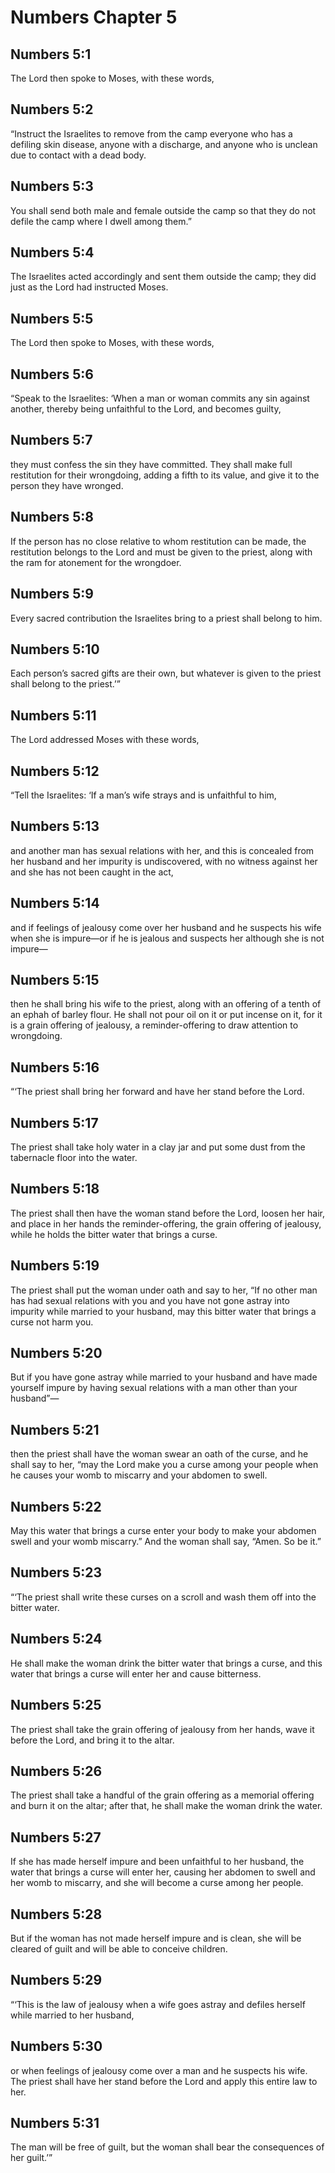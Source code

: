# Numbers Chapter 5

## Numbers 5:1

The Lord then spoke to Moses, with these words,

## Numbers 5:2

“Instruct the Israelites to remove from the camp everyone who has a defiling skin disease, anyone with a discharge, and anyone who is unclean due to contact with a dead body.

## Numbers 5:3

You shall send both male and female outside the camp so that they do not defile the camp where I dwell among them.”

## Numbers 5:4

The Israelites acted accordingly and sent them outside the camp; they did just as the Lord had instructed Moses.

## Numbers 5:5

The Lord then spoke to Moses, with these words,

## Numbers 5:6

“Speak to the Israelites: ‘When a man or woman commits any sin against another, thereby being unfaithful to the Lord, and becomes guilty,

## Numbers 5:7

they must confess the sin they have committed. They shall make full restitution for their wrongdoing, adding a fifth to its value, and give it to the person they have wronged.

## Numbers 5:8

If the person has no close relative to whom restitution can be made, the restitution belongs to the Lord and must be given to the priest, along with the ram for atonement for the wrongdoer.

## Numbers 5:9

Every sacred contribution the Israelites bring to a priest shall belong to him.

## Numbers 5:10

Each person’s sacred gifts are their own, but whatever is given to the priest shall belong to the priest.’”

## Numbers 5:11

The Lord addressed Moses with these words,

## Numbers 5:12

“Tell the Israelites: ‘If a man’s wife strays and is unfaithful to him,

## Numbers 5:13

and another man has sexual relations with her, and this is concealed from her husband and her impurity is undiscovered, with no witness against her and she has not been caught in the act,

## Numbers 5:14

and if feelings of jealousy come over her husband and he suspects his wife when she is impure—or if he is jealous and suspects her although she is not impure—

## Numbers 5:15

then he shall bring his wife to the priest, along with an offering of a tenth of an ephah of barley flour. He shall not pour oil on it or put incense on it, for it is a grain offering of jealousy, a reminder-offering to draw attention to wrongdoing.

## Numbers 5:16

“‘The priest shall bring her forward and have her stand before the Lord.

## Numbers 5:17

The priest shall take holy water in a clay jar and put some dust from the tabernacle floor into the water.

## Numbers 5:18

The priest shall then have the woman stand before the Lord, loosen her hair, and place in her hands the reminder-offering, the grain offering of jealousy, while he holds the bitter water that brings a curse.

## Numbers 5:19

The priest shall put the woman under oath and say to her, “If no other man has had sexual relations with you and you have not gone astray into impurity while married to your husband, may this bitter water that brings a curse not harm you.

## Numbers 5:20

But if you have gone astray while married to your husband and have made yourself impure by having sexual relations with a man other than your husband”—

## Numbers 5:21

then the priest shall have the woman swear an oath of the curse, and he shall say to her, “may the Lord make you a curse among your people when he causes your womb to miscarry and your abdomen to swell.

## Numbers 5:22

May this water that brings a curse enter your body to make your abdomen swell and your womb miscarry.” And the woman shall say, “Amen. So be it.”

## Numbers 5:23

“‘The priest shall write these curses on a scroll and wash them off into the bitter water.

## Numbers 5:24

He shall make the woman drink the bitter water that brings a curse, and this water that brings a curse will enter her and cause bitterness.

## Numbers 5:25

The priest shall take the grain offering of jealousy from her hands, wave it before the Lord, and bring it to the altar.

## Numbers 5:26

The priest shall take a handful of the grain offering as a memorial offering and burn it on the altar; after that, he shall make the woman drink the water.

## Numbers 5:27

If she has made herself impure and been unfaithful to her husband, the water that brings a curse will enter her, causing her abdomen to swell and her womb to miscarry, and she will become a curse among her people.

## Numbers 5:28

But if the woman has not made herself impure and is clean, she will be cleared of guilt and will be able to conceive children.

## Numbers 5:29

“‘This is the law of jealousy when a wife goes astray and defiles herself while married to her husband,

## Numbers 5:30

or when feelings of jealousy come over a man and he suspects his wife. The priest shall have her stand before the Lord and apply this entire law to her.

## Numbers 5:31

The man will be free of guilt, but the woman shall bear the consequences of her guilt.’”
